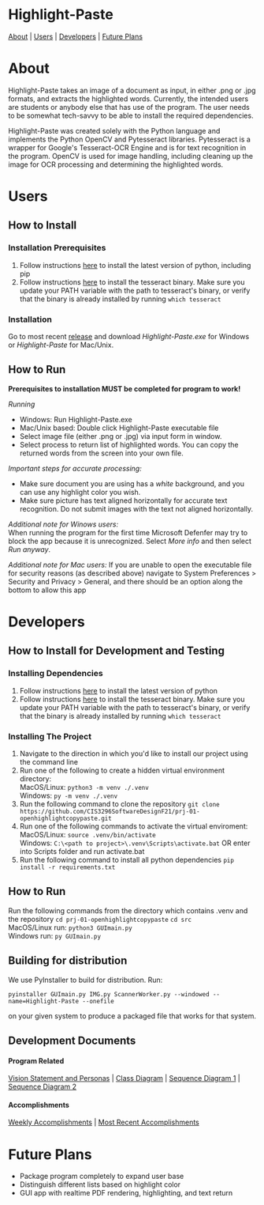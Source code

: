 # Highlight-Paste

[About](#about) | [Users](#users) | [Developers](#developers) | [Future Plans](#future-plans)


# About
Highlight-Paste takes an image of a document as input, in either .png or .jpg formats, and extracts the highlighted words. Currently, the intended users are students or anybody else that has use of the program. The user needs to be somewhat tech-savvy to be able to install the required dependencies. 

Highlight-Paste was created solely with the Python language and implements the Python OpenCV and Pytesseract libraries. Pytesseract is a wrapper for Google's Tesseract-OCR Engine and is for text recognition in the program. OpenCV is used for image handling, including cleaning up the image for OCR processing and determining the highlighted words. 


# Users

## How to Install
### Installation Prerequisites

1) Follow instructions [here](https://www.python.org) to install the latest version of python, including pip
2) Follow instructions [here](https://tesseract-ocr.github.io/tessdoc/Compiling.html) to install the tesseract binary. Make sure you update your PATH variable with the path to tesseract's binary, or verify that the binary is already installed by running ```which tesseract```

### Installation
Go to most recent [release](https://github.com/CIS3296SoftwareDesignF21/prj-01-openhighlightcopypaste/releases) and download *Highlight-Paste.exe* for Windows or *Highlight-Paste* for Mac/Unix.

## How to Run
**Prerequisites to installation MUST be completed for program to work!**  

*Running*
* Windows: Run Highlight-Paste.exe
* Mac/Unix based: Double click Highlight-Paste executable file
* Select image file (either .png or .jpg) via input form in window.
* Select process to return list of highlighted words. You can copy the returned words from the screen into your own file.

*Important steps for accurate processing:*
* Make sure document you are using has a *white* background, and you can use any highlight color you wish.
* Make sure picture has text aligned horizontally for accurate text recognition. Do not submit images with the text not aligned horizontally.

*Additional note for Winows users:*       
When running the program for the first time Microsoft Defenfer may try to block the app because it is unrecognized. Select *More info* and then select *Run anyway*. 

*Additional note for Mac users:* 
If you are unable to open the executable file for security reasons (as described above) navigate to System Preferences > Security and Privacy > General, and there should be an option along the bottom to allow this app


# Developers
## How to Install for Development and Testing 

### Installing Dependencies

1) Follow instructions [here](https://www.python.org) to install the latest version of python
2) Follow instructions [here](https://tesseract-ocr.github.io/tessdoc/Compiling.html) to install the tesseract binary. Make sure you update your PATH variable with the path to tesseract's binary, or verify that the binary is already installed by running ```which tesseract```


### Installing The Project
1) Navigate to the direction in which you'd like to install our project using the command line
2) Run one of the following to create a hidden virtual environment directory:        
   MacOS/Linux: ```python3 -m venv ./.venv```      
   Windows: ```py -m venv ./.venv```          
3) Run the following command to clone the repository ```git clone https://github.com/CIS3296SoftwareDesignF21/prj-01-openhighlightcopypaste.git ```            
4) Run one of the following commands to activate the virtual enviroment:         
   MacOS/Linux: ```source .venv/bin/activate```         
   Windows:  ```C:\<path to project>\.venv\Scripts\activate.bat```  OR enter into Scripts folder and run activate.bat          
5) Run the following command to install all python dependencies ```pip install -r requirements.txt```

## How to Run 

Run the following commands from the directory which contains .venv and the repository
```cd prj-01-openhighlightcopypaste```
```cd src```        
MacOS/Linux run:
```python3 GUImain.py ```     
Windows run:
```py GUImain.py ``` 

## Building for distribution

We use PyInstaller to build for distribution. Run:

```pyinstaller GUImain.py IMG.py ScannerWorker.py --windowed --name=Highlight-Paste --onefile```

on your given system to produce a packaged file that works for that system.

## Development Documents

#### Program Related
 [Vision Statement and Personas](docs/devDocs/Vision_Personas.md) | [Class Diagram](docs/devDocs/UML/openHighlightWeek3DemoEdits.drawio.png) | [Sequence Diagram 1](docs/devDocs/UML/SeqDiaOpt1.png) | [Sequence Diagram 2](docs/devDocs/UML/SeqDiaOpt2.png)  


#### Accomplishments
 [Weekly Accomplishments](docs/devDocs/WeeklyAccomplishments) | [Most Recent Accomplishments](docs/devDocs/WeeklyAccomplishments/week4.md) 



# Future Plans

* Package program completely to expand user base
* Distinguish different lists based on highlight color
* GUI app with realtime PDF rendering, highlighting, and text return
